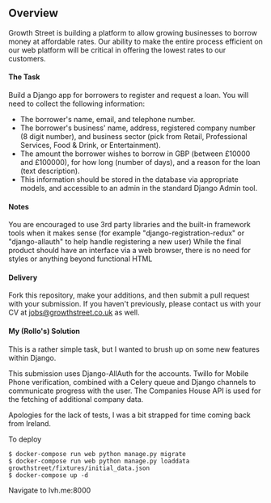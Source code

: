 ## Overview

Growth Street is building a platform to allow growing businesses to borrow money at affordable rates. Our ability to make the entire process efficient on our web platform will be critical in offering the lowest rates to our customers. 

#### The Task

Build a Django app for borrowers to register and request a loan. You will need to collect the following information:

* The borrower's name, email, and telephone number.
* The borrower's business' name, address, registered company number (8 digit number), and business sector (pick from Retail, Professional Services, Food & Drink, or Entertainment).
* The amount the borrower wishes to borrow in GBP (between £10000 and £100000), for how long (number of days), and a reason for the loan (text description).
* This information should be stored in the database via appropriate models, and accessible to an admin in the standard Django Admin tool.

#### Notes

You are encouraged to use 3rd party libraries and the built-in framework tools when it makes sense (for example "django-registration-redux" or "django-allauth" to help handle registering a new user)
While the final product should have an interface via a web browser, there is no need for styles or anything beyond functional HTML

#### Delivery

Fork this repository, make your additions, and then submit a pull request with your submission. If you haven't previously, please contact us with your CV at jobs@growthstreet.co.uk as well.

#### My (Rollo's) Solution

This is a rather simple task, but I wanted to brush up on some new features
within Django.

This submission uses Django-AllAuth for the accounts. Twillo for Mobile Phone
verification, combined with a Celery queue and Django channels to communicate
progress with the user.  The Companies House API is used for the fetching of 
additional company data.

Apologies for the lack of tests, I was a bit strapped for time coming back from
Ireland.

To deploy

```
$ docker-compose run web python manage.py migrate
$ docker-compose run web python manage.py loaddata growthstreet/fixtures/initial_data.json
$ docker-compose up -d
```

Navigate to lvh.me:8000
